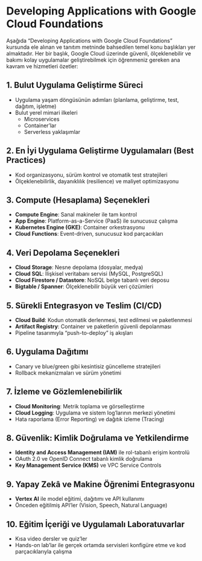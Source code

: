 # Developing Applications with Google Cloud Foundations

Aşağıda “Developing Applications with Google Cloud Foundations” kursunda ele alınan ve tanıtım metninde bahsedilen temel konu başlıkları yer almaktadır. Her bir başlık, Google Cloud üzerinde güvenli, ölçeklenebilir ve bakımı kolay uygulamalar geliştirebilmek için öğrenmeniz gereken ana kavram ve hizmetleri özetler:

## 1. Bulut Uygulama Geliştirme Süreci
- Uygulama yaşam döngüsünün adımları (planlama, geliştirme, test, dağıtım, işletme)  
- Bulut yerel mimari ilkeleri  
  - Microservices  
  - Container’lar  
  - Serverless yaklaşımlar  

## 2. En İyi Uygulama Geliştirme Uygulamaları (Best Practices)
- Kod organizasyonu, sürüm kontrol ve otomatik test stratejileri  
- Ölçeklenebilirlik, dayanıklılık (resilience) ve maliyet optimizasyonu  

## 3. Compute (Hesaplama) Seçenekleri
- **Compute Engine**: Sanal makineler ile tam kontrol  
- **App Engine**: Platform-as-a-Service (PaaS) ile sunucusuz çalışma  
- **Kubernetes Engine (GKE)**: Container orkestrasyonu  
- **Cloud Functions**: Event-driven, sunucusuz kod parçacıkları  

## 4. Veri Depolama Seçenekleri
- **Cloud Storage**: Nesne depolama (dosyalar, medya)  
- **Cloud SQL**: İlişkisel veritabanı servisi (MySQL, PostgreSQL)  
- **Cloud Firestore / Datastore**: NoSQL belge tabanlı veri deposu  
- **Bigtable / Spanner**: Ölçeklenebilir büyük veri çözümleri  

## 5. Sürekli Entegrasyon ve Teslim (CI/CD)
- **Cloud Build**: Kodun otomatik derlenmesi, test edilmesi ve paketlenmesi  
- **Artifact Registry**: Container ve paketlerin güvenli depolanması  
- Pipeline tasarımıyla “push-to-deploy” iş akışları  

## 6. Uygulama Dağıtımı
- Canary ve blue/green gibi kesintisiz güncelleme stratejileri  
- Rollback mekanizmaları ve sürüm yönetimi  

## 7. İzleme ve Gözlemlenebilirlik
- **Cloud Monitoring**: Metrik toplama ve görselleştirme  
- **Cloud Logging**: Uygulama ve sistem log’larının merkezi yönetimi  
- Hata raporlama (Error Reporting) ve dağıtık izleme (Tracing)  

## 8. Güvenlik: Kimlik Doğrulama ve Yetkilendirme
- **Identity and Access Management (IAM)** ile rol-tabanlı erişim kontrolü  
- OAuth 2.0 ve OpenID Connect tabanlı kimlik doğrulama  
- **Key Management Service (KMS)** ve VPC Service Controls  

## 9. Yapay Zekâ ve Makine Öğrenimi Entegrasyonu
- **Vertex AI** ile model eğitimi, dağıtımı ve API kullanımı  
- Önceden eğitilmiş API’ler (Vision, Speech, Natural Language)  

## 10. Eğitim İçeriği ve Uygulamalı Laboratuvarlar
- Kısa video dersler ve quiz’ler  
- Hands-on lab’lar ile gerçek ortamda servisleri konfigüre etme ve kod parçacıklarıyla çalışma  
